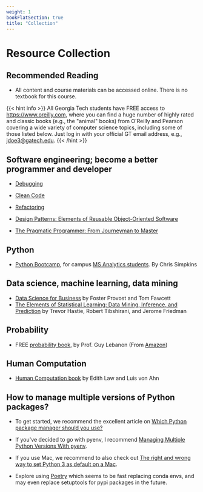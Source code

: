 ```yaml
---
weight: 1
bookFlatSection: true
title: "Collection"
---
```


# Resource Collection

## Recommended Reading

- All content and course materials can be accessed online. There is no textbook for this course.

{{< hint info >}}
All Georgia Tech students have FREE access to https://www.oreilly.com, where you can find a huge number of highly rated and classic books (e.g., the "animal" books) from O'Reilly and Pearson covering a wide variety of computer science topics, including some of those listed below. Just log in with your official GT email address, e.g., jdoe3@gatech.edu.
{{< /hint >}}

## Software engineering; become a better programmer and developer
- [Debugging](https://learning.oreilly.com/library/view/debugging/9780814474570/)

- [Clean Code](https://www.safaribooksonline.com/library/view/clean-code/9780136083238/)

- [Refactoring](https://learning.oreilly.com/library/view/refactoring-improving-the/9780134757681)

- [Design Patterns: Elements of Reusable Object-Oriented Software](https://www.safaribooksonline.com/library/view/design-patterns-elements/0201633612/)

- [The Pragmatic Programmer: From Journeyman to Master](https://www.safaribooksonline.com/library/view/the-pragmatic-programmer/020161622X/)

## Python
- [Python Bootcamp](https://datamastery.gitlab.io/msabc/), for campus [MS Analytics students](https://analytics.gatech.edu"). By Chris Simpkins

## Data science, machine learning, data mining
- [Data Science for Business](http://amzn.com/1449361323) by Foster Provost and Tom Fawcett
- [The Elements of Statistical Learning: Data Mining, Inference, and Prediction](https://web.stanford.edu/~hastie/Papers/ESLII.pdf) by Trevor Hastie, Robert Tibshirani, and Jerome Friedman

## Probability
- FREE [probability book](http://theanalysisofdata.com/probability/0_2.html), by Prof. Guy Lebanon (From [Amazon](http://www.amazon.com/Probability-Analysis-Data-Guy-Lebanon/dp/1479344761/))

## Human Computation
- [Human Computation book](https://www.morganclaypoolpublishers.com/doi/abs/10.2200/S00371ED1V01Y201107AIM013) by Edith Law and Luis von Ahn

## How to manage multiple versions of Python packages? 
- To get started, we recommend the excellent article on [Which Python package manager should you use?](https://towardsdatascience.com/which-python-package-manager-should-you-use-d0fd0789a250)

- If you've decided to go with pyenv, I recommend [Managing Multiple Python Versions With pyenv](https://realpython.com/intro-to-pyenv/). 

- If you use Mac, we recommend to also check out [The right and wrong way to set Python 3 as default on a Mac](https://opensource.com/article/19/5/python-3-default-mac). 

- Explore using [Poetry](https://python-poetry.org) which seems to be fast replacing conda envs, and may even replace setuptools for pypi packages in the future. 

